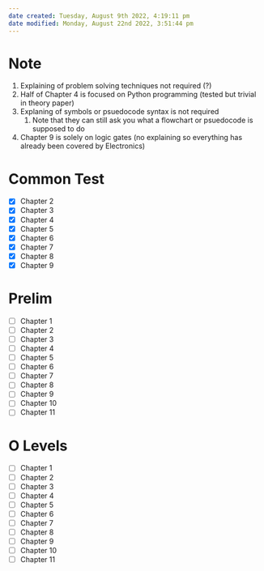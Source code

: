 ```yaml
---
date created: Tuesday, August 9th 2022, 4:19:11 pm
date modified: Monday, August 22nd 2022, 3:51:44 pm
---
```


# Note

1. Explaining of problem solving techniques not required (?)
2. Half of Chapter 4 is focused on Python programming (tested but trivial in theory paper)
3. Explaning of symbols or psuedocode syntax is not required
	1. Note that they can still ask you what a flowchart or psuedocode is supposed to do
4. Chapter 9 is solely on logic gates (no explaining so everything has already been covered by Electronics)

# Common Test

- [x] Chapter 2
- [x] Chapter 3
- [x] Chapter 4
- [x] Chapter 5
- [x] Chapter 6
- [x] Chapter 7
- [x] Chapter 8
- [x] Chapter 9

# Prelim

- [ ] Chapter 1
- [ ] Chapter 2
- [ ] Chapter 3
- [ ] Chapter 4
- [ ] Chapter 5
- [ ] Chapter 6
- [ ] Chapter 7
- [ ] Chapter 8
- [ ] Chapter 9
- [ ] Chapter 10
- [ ] Chapter 11

# O Levels

- [ ] Chapter 1
- [ ] Chapter 2
- [ ] Chapter 3
- [ ] Chapter 4
- [ ] Chapter 5
- [ ] Chapter 6
- [ ] Chapter 7
- [ ] Chapter 8
- [ ] Chapter 9
- [ ] Chapter 10
- [ ] Chapter 11